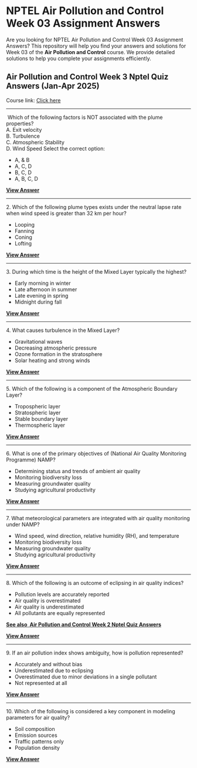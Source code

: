 # NPTEL Air Pollution and Control Week 03 Assignment Answers

Are you looking for NPTEL Air Pollution and Control Week 03 Assignment Answers? This repository will help you find your answers and solutions for Week 03 of the **Air Pollution and Control** course. We provide detailed solutions to help you complete your assignments efficiently.

## Air Pollution and Control Week 3 Nptel Quiz Answers (Jan-Apr 2025)

Course link: [Click here](https://onlinecourses.nptel.ac.in/noc25_ce04/course)

***

 Which of the following factors is NOT associated with the plume properties?\
A. Exit velocity\
B. Turbulence\
C. Atmospheric Stability\
D. Wind Speed Select the correct option:

- A, & B
- A, C, D
- B, C, D
- A, B, C, D

**[**View Answer**](https://my.progiez.com/courses/air-pollution-and-control-nptel-answers/)**

***

2\. Which of the following plume types exists under the neutral lapse rate when wind speed is greater than 32 km per hour?

- Looping
- Fanning
- Coning
- Lofting

**[**View Answer**](https://my.progiez.com/courses/air-pollution-and-control-nptel-answers/)**

***

3\. During which time is the height of the Mixed Layer typically the highest?

- Early morning in winter
- Late afternoon in summer
- Late evening in spring
- Midnight during fall

**[**View Answer**](https://my.progiez.com/courses/air-pollution-and-control-nptel-answers/)**

***

4\. What causes turbulence in the Mixed Layer?

- Gravitational waves
- Decreasing atmospheric pressure
- Ozone formation in the stratosphere
- Solar heating and strong winds

**[**View Answer**](https://my.progiez.com/courses/air-pollution-and-control-nptel-answers/)**

***

5\. Which of the following is a component of the Atmospheric Boundary Layer?

- Tropospheric layer
- Stratospheric layer
- Stable boundary layer
- Thermospheric layer

**[**View Answer**](https://my.progiez.com/courses/air-pollution-and-control-nptel-answers/)**

***

6\. What is one of the primary objectives of (National Air Quality Monitoring Programme) NAMP?

- Determining status and trends of ambient air quality
- Monitoring biodiversity loss
- Measuring groundwater quality
- Studying agricultural productivity

**[**View Answer**](https://my.progiez.com/courses/air-pollution-and-control-nptel-answers/)**

***

7\. What meteorological parameters are integrated with air quality monitoring under NAMP?

- Wind speed, wind direction, relative humidity (RH), and temperature
- Monitoring biodiversity loss
- Measuring groundwater quality
- Studying agricultural productivity

**[**View Answer**](https://my.progiez.com/courses/air-pollution-and-control-nptel-answers/)**

***

8\. Which of the following is an outcome of eclipsing in air quality indices?

- Pollution levels are accurately reported
- Air quality is overestimated
- Air quality is underestimated
- All pollutants are equally represented

[****See also**  **Air Pollution and Control Week 2 Nptel Quiz Answers****](https://progiez.com/air-pollution-and-control-week-2-nptel-quiz-answers)

**[**View Answer**](https://my.progiez.com/courses/air-pollution-and-control-nptel-answers/)**

***

9\. If an air pollution index shows ambiguity, how is pollution represented?

- Accurately and without bias
- Underestimated due to eclipsing
- Overestimated due to minor deviations in a single pollutant
- Not represented at all

**[**View Answer**](https://my.progiez.com/courses/air-pollution-and-control-nptel-answers/)**

***

10\. Which of the following is considered a key component in modeling parameters for air quality?

- Soil composition
- Emission sources
- Traffic patterns only
- Population density

**[**View Answer**](https://my.progiez.com/courses/air-pollution-and-control-nptel-answers/)**

